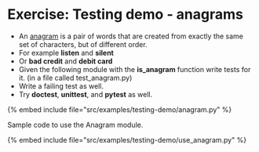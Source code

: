 # Exercise: Testing demo - anagrams

* An [anagram](https://en.wikipedia.org/wiki/Anagram) is a pair of words that are created from exactly the same set of characters, but of different order.
* For example **listen** and **silent**
* Or **bad credit** and **debit card**
* Given the following module with the **is_anagram** function write tests for it. (in a file called test_anagram.py)
* Write a failing test as well.
* Try **doctest**, **unittest**, and **pytest** as well.

{% embed include file="src/examples/testing-demo/anagram.py" %}


Sample code to use the Anagram module.


{% embed include file="src/examples/testing-demo/use_anagram.py" %}



